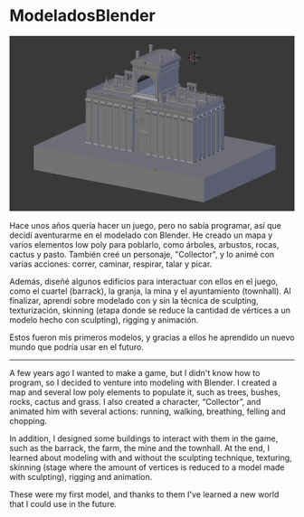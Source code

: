 # ModeladosBlender
![Readme Image](https://github.com/RobertoYorio/ModeladosBlender/blob/main/TownHall.PNG)

Hace unos años quería hacer un juego, pero no sabía programar, así que decidí aventurarme en el modelado con Blender. He creado un mapa y varios elementos low poly para poblarlo, como árboles, arbustos, rocas, cactus y pasto. También creé un personaje, "Collector", y lo animé con varias acciones: correr, caminar, respirar, talar y picar.

Además, diseñé algunos edificios para interactuar con ellos en el juego, como el cuartel (barrack), la granja, la mina y el ayuntamiento (townhall). Al finalizar, aprendí sobre modelado con y sin la técnica de sculpting, texturización, skinning (etapa donde se reduce la cantidad de vértices a un modelo hecho con sculpting), rigging y animación.

Estos fueron mis primeros modelos, y gracias a ellos he aprendido un nuevo mundo que podría usar en el futuro.

-----------------------------------------------

A few years ago I wanted to make a game, but I didn't know how to program, so I decided to venture into modeling with Blender. I created a map and several low poly elements to populate it, such as trees, bushes, rocks, cactus and grass. I also created a character, “Collector”, and animated him with several actions: running, walking, breathing, felling and chopping.

In addition, I designed some buildings to interact with them in the game, such as the barrack, the farm, the mine and the townhall. At the end, I learned about modeling with and without the sculpting technique, texturing, skinning (stage where the amount of vertices is reduced to a model made with sculpting), rigging and animation.

These were my first model, and thanks to them I've learned a new world that I could use in the future.
